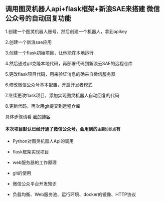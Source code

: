 调用图灵机器人api+flask框架+新浪SAE来搭建 微信公众号的自动回复功能
--------------------------------------------------------------

1.创建一个图灵机器人账号，然后创建一个机器人，拿到apikey

2.创建一个新浪sae应用

3.创建一个flask初始项目，让他能在本地运行

4.然后通过git克隆本地代码，再部署代码到新浪云SAE的远程仓库

5.更改flask项目代码，用来验证消息的确来自微信服务器

6.修改微信公众号基本配置，开启开发者模式

7.继续更改flask项目，添加实现图灵机器人自动回复的代码

8.更新代码，再次用git提交到远程仓库

具体步骤请看 [我的博客](https://blog.csdn.net/weixin_41013322/article/details/89034958)

#### 本次项目默认已经开通了微信公众号，会用到的`主要知识点`有

* Python对图灵机器人Api的调用

* flask框架实现项目

* web服务器的工作原理

* git的使用

* 微信公众平台开发知识

* 负载均衡、Web服务池、运行环境、docker的镜像、HTTP协议
